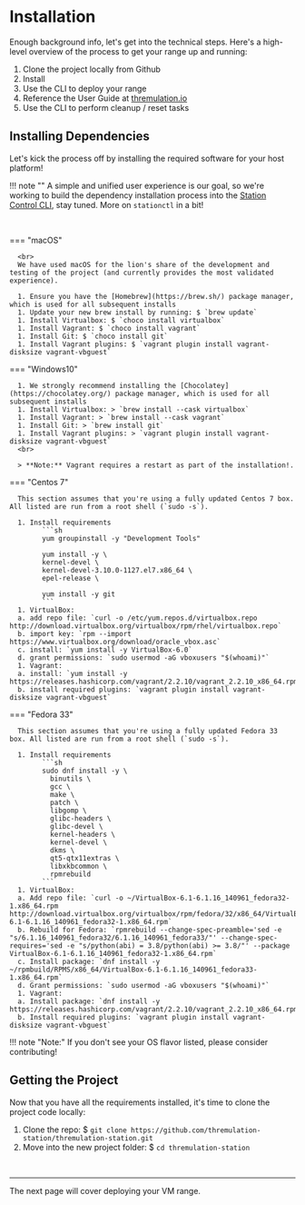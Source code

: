 # Installation

Enough background info, let's get into the technical steps. Here's a high-level overview of the process to get your range up and running:

1. Clone the project locally from Github
1. Install 
1. Use the CLI to deploy your range
1. Reference the User Guide at [thremulation.io](https://thremulation.io)
1. Use the CLI to perform cleanup / reset tasks


## Installing Dependencies

Let's kick the process off by installing the required software for your host platform!

!!! note ""
      A simple and unified user experience is our goal, so we're working to build the dependency installation process into the [Station Control CLI](/support/stationctl.md), stay tuned. More on `stationctl` in a bit!

<br>

=== "macOS"
      
      <br>
      We have used macOS for the lion's share of the development and testing of the project (and currently provides the most validated experience).

      1. Ensure you have the [Homebrew](https://brew.sh/) package manager, which is used for all subsequent installs
      1. Update your new brew install by running: $ `brew update`
      1. Install Virtualbox: $ `choco install virtualbox`
      1. Install Vagrant: $ `choco install vagrant`
      1. Install Git: $ `choco install git`
      1. Install Vagrant plugins: $ `vagrant plugin install vagrant-disksize vagrant-vbguest`

=== "Windows10"
  
      1. We strongly recommend installing the [Chocolatey](https://chocolatey.org/) package manager, which is used for all subsequent installs
      1. Install Virtualbox: > `brew install --cask virtualbox`
      1. Install Vagrant: > `brew install --cask vagrant`
      1. Install Git: > `brew install git`
      1. Install Vagrant plugins: > `vagrant plugin install vagrant-disksize vagrant-vbguest`
      <br>
      
      > **Note:** Vagrant requires a restart as part of the installation!.

=== "Centos 7"

      This section assumes that you're using a fully updated Centos 7 box. All listed are run from a root shell (`sudo -s`).
      
      1. Install requirements
            ```sh
            yum groupinstall -y "Development Tools"

            yum install -y \
            kernel-devel \
            kernel-devel-3.10.0-1127.el7.x86_64 \
            epel-release \

            yum install -y git
            ```
      1. VirtualBox:
      a. add repo file: `curl -o /etc/yum.repos.d/virtualbox.repo http://download.virtualbox.org/virtualbox/rpm/rhel/virtualbox.repo`  
      b. import key: `rpm --import https://www.virtualbox.org/download/oracle_vbox.asc`  
      c. install: `yum install -y VirtualBox-6.0`
      d. grant permissions: `sudo usermod -aG vboxusers "$(whoami)"` 
      1. Vagrant:
      a. install: `yum install -y https://releases.hashicorp.com/vagrant/2.2.10/vagrant_2.2.10_x86_64.rpm`  
      b. install required plugins: `vagrant plugin install vagrant-disksize vagrant-vbguest`

=== "Fedora 33"

      This section assumes that you're using a fully updated Fedora 33 box. All listed are run from a root shell (`sudo -s`).

      1. Install requirements
            ```sh
            sudo dnf install -y \
              binutils \
              gcc \
              make \
              patch \
              libgomp \
              glibc-headers \
              glibc-devel \
              kernel-headers \
              kernel-devel \
              dkms \
              qt5-qtx11extras \
              libxkbcommon \
              rpmrebuild
            ```
      1. VirtualBox:  
      a. Add repo file: `curl -o ~/VirtualBox-6.1-6.1.16_140961_fedora32-1.x86_64.rpm http://download.virtualbox.org/virtualbox/rpm/fedora/32/x86_64/VirtualBox-6.1-6.1.16_140961_fedora32-1.x86_64.rpm`  
      b. Rebuild for Fedora: `rpmrebuild --change-spec-preamble='sed -e "s/6.1.16_140961_fedora32/6.1.16_140961_fedora33/"' --change-spec-requires='sed -e "s/python(abi) = 3.8/python(abi) >= 3.8/"' --package VirtualBox-6.1-6.1.16_140961_fedora32-1.x86_64.rpm`  
      c. Install package: `dnf install -y ~/rpmbuild/RPMS/x86_64/VirtualBox-6.1-6.1.16_140961_fedora33-1.x86_64.rpm`      
      d. Grant permissions: `sudo usermod -aG vboxusers "$(whoami)"`
      1. Vagrant:  
      a. Install package: `dnf install -y https://releases.hashicorp.com/vagrant/2.2.10/vagrant_2.2.10_x86_64.rpm`  
      b. Install required plugins: `vagrant plugin install vagrant-disksize vagrant-vbguest`


!!! note "Note:"
      If you don't see your OS flavor listed, please consider contributing!

## Getting the Project

Now that you have all the requirements installed, it's time to clone the project code locally:  

1. Clone the repo: $ `git clone https://github.com/thremulation-station/thremulation-station.git`
1. Move into the new project folder: $ `cd thremulation-station`


<br>

---
The next page will cover deploying your VM range.